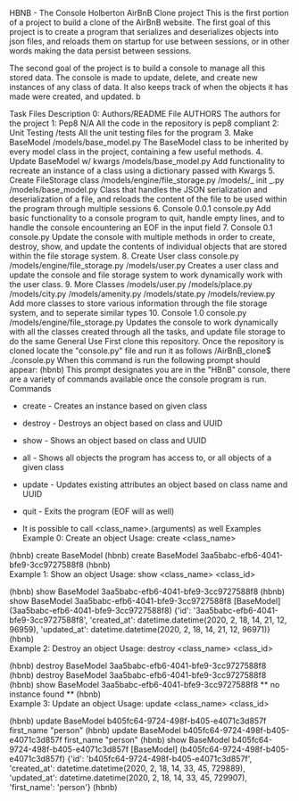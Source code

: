 HBNB - The Console
Holberton AirBnB Clone project
This is the first portion of a project to build a clone of the AirBnB website. The first goal of this project is to create a program that serializes and deserializes objects into json files, and reloads them on startup for use between sessions, or in other words making the data persist between sessions.

The second goal of the project is to build a console to manage all this stored data. The console is made to update, delete, and create new instances of any class of data. It also keeps track of when the objects it has made were created, and updated.
b

Task	Files	Description
0: Authors/README File	AUTHORS	The authors for the project
1: Pep8	N/A	All the code in the repository is pep8 compliant
2: Unit Testing	/tests	All the unit testing files for the program
3. Make BaseModel	/models/base_model.py	The BaseModel class to be inherited by every model class in the project, containing a few useful methods.
4. Update BaseModel w/ kwargs	/models/base_model.py	Add functionality to recreate an instance of a class using a dictionary passed with Kwargs
5. Create FileStorage class	/models/engine/file_storage.py /models/_ init _.py /models/base_model.py	Class that handles the JSON serialization and deserialization of a file, and reloads the content of the file to be used within the program through multiple sessions
6. Console 0.0.1	console.py	Add basic functionality to a console program to quit, handle empty lines, and to handle the console encountering an EOF in the input field
7. Console 0.1	console.py	Update the console with multiple methods in order to create, destroy, show, and update the contents of individual objects that are stored within the file storage system.
8. Create User class	console.py /models/engine/file_storage.py /models/user.py	Creates a user class and update the console and file storage system to work dynamically work with the user class.
9. More Classes	/models/user.py /models/place.py /models/city.py /models/amenity.py /models/state.py /models/review.py	Add more classes to store various information through the file storage system, and to seperate similar types
10. Console 1.0	console.py /models/engine/file_storage.py	Updates the console to work dynamically with all the classes created through all the tasks, and update file storage to do the same
General Use
First clone this repository.
Once the repository is cloned locate the "console.py" file and run it as follows
/AirBnB_clone$ ./console.py
When this command is run the following prompt should appear:
(hbnb)
This prompt designates you are in the "HBnB" console, there are a variety of commands available once the console program is run.
Commands
* create - Creates an instance based on given class

* destroy - Destroys an object based on class and UUID

* show - Shows an object based on class and UUID

* all - Shows all objects the program has access to, or all objects of a given class

* update - Updates existing attributes an object based on class name and UUID

* quit - Exits the program (EOF will as well)

- It is possible to call <class_name>.<command>(arguments) as well
Examples
Example 0: Create an object
Usage: create <class_name>

(hbnb) create BaseModel
(hbnb) create BaseModel
3aa5babc-efb6-4041-bfe9-3cc9727588f8
(hbnb)                   
Example 1: Show an object
Usage: show <class_name> <class_id>

(hbnb) show BaseModel 3aa5babc-efb6-4041-bfe9-3cc9727588f8
(hbnb) show BaseModel 3aa5babc-efb6-4041-bfe9-3cc9727588f8
[BaseModel] (3aa5babc-efb6-4041-bfe9-3cc9727588f8) {'id': '3aa5babc-efb6-4041-bfe9-3cc9727588f8', 'created_at': datetime.datetime(2020, 2, 18, 14, 21, 12, 96959), 
'updated_at': datetime.datetime(2020, 2, 18, 14, 21, 12, 96971)}
(hbnb)  
Example 2: Destroy an object
Usage: destroy <class_name> <class_id>

(hbnb) destroy BaseModel 3aa5babc-efb6-4041-bfe9-3cc9727588f8
(hbnb) destroy BaseModel 3aa5babc-efb6-4041-bfe9-3cc9727588f8
(hbnb) show BaseModel 3aa5babc-efb6-4041-bfe9-3cc9727588f8
** no instance found **
(hbnb)   
Example 3: Update an object
Usage: update <class_name> <class_id>

(hbnb) update BaseModel b405fc64-9724-498f-b405-e4071c3d857f first_name "person"
(hbnb) update BaseModel b405fc64-9724-498f-b405-e4071c3d857f first_name "person"
(hbnb) show BaseModel b405fc64-9724-498f-b405-e4071c3d857f
[BaseModel] (b405fc64-9724-498f-b405-e4071c3d857f) {'id': 'b405fc64-9724-498f-b405-e4071c3d857f', 'created_at': datetime.datetime(2020, 2, 18, 14, 33, 45, 729889), 
'updated_at': datetime.datetime(2020, 2, 18, 14, 33, 45, 729907), 'first_name': 'person'}
(hbnb)
